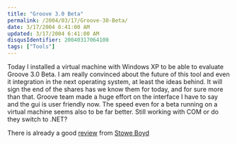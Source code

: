```yaml
---
title: "Groove 3.0 Beta"
permalink: /2004/03/17/Groove-30-Beta/
date: 3/17/2004 6:41:00 AM
updated: 3/17/2004 6:41:00 AM
disqusIdentifier: 20040317064100
tags: ["Tools"]
---
```

Today I installed a virtual machine with Windows XP to be able to evaluate Groove 3.0 Beta. I am really convinced about the future of this tool and even it integration in the next operating system, at least the ideas behind. It will sign the end of the shares has we know them for today, and for sure more than that. Groove team made a huge effort on the interface I have to say and the gui is user friendly now. The speed even for a beta running on a virtual machine seems also to be far better. Still working with COM or do they switch to .NET?

There is already a good [review](http://www.corante.com/getreal/archives/002396.html) from [Stowe Boyd](http://stoweboyd.typepad.com/awm/2003/07/about_stowe_boy.html)

